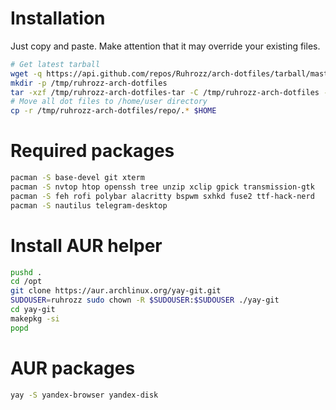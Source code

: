 # Installation

Just copy and paste.
Make attention that it may override your existing files.

```bash
# Get latest tarball
wget -q https://api.github.com/repos/Ruhrozz/arch-dotfiles/tarball/master -O /tmp/ruhrozz-arch-dotfiles-tar
mkdir -p /tmp/ruhrozz-arch-dotfiles
tar -xzf /tmp/ruhrozz-arch-dotfiles-tar -C /tmp/ruhrozz-arch-dotfiles --transform "s|Ruhrozz-arch-dotfiles-.......|repo|"
# Move all dot files to /home/user directory
cp -r /tmp/ruhrozz-arch-dotfiles/repo/.* $HOME
```

# Required packages

```bash
pacman -S base-devel git xterm
pacman -S nvtop htop openssh tree unzip xclip gpick transmission-gtk
pacman -S feh rofi polybar alacritty bspwm sxhkd fuse2 ttf-hack-nerd
pacman -S nautilus telegram-desktop
```

# Install AUR helper

```bash
pushd .
cd /opt
git clone https://aur.archlinux.org/yay-git.git
SUDOUSER=ruhrozz sudo chown -R $SUDOUSER:$SUDOUSER ./yay-git
cd yay-git
makepkg -si
popd
```

# AUR packages

```bash
yay -S yandex-browser yandex-disk
```
